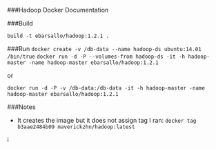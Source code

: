 ###Hadoop Docker Documentation

###Build

`build -t ebarsallo/hadoop:1.2.1 .`

###Run
`docker create -v /db-data --name hadoop-ds ubuntu:14.01 /bin/true`
`docker run -d -P --volumes-from hadoop-ds -it -h hadoop-master -name hadoop-master ebarsallo/hadoop:1.2.1`

or

`docker run -d -P -v /db-data:/db-data -it -h hadoop-master -name hadoop-master ebarsallo/hadoop:1.2.1`


###Notes
* It creates the image but it does not assign tag
I ran:
`docker tag b3aae2484b09 maverickzhn/hadoop:latest`

i
